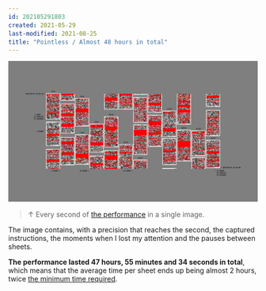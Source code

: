 ```yaml
---
id: 202105291803
created: 2021-05-29
last-modified: 2021-08-25
title: "Pointless / Almost 48 hours in total"
---
```

![](../assets/202105291803.jpg)

>↑ Every second of [the performance](202105291521) in a single image.

The image contains, with a precision that reaches the second, the captured instructions, the moments when I lost my attention and the pauses between sheets. 

**The performance lasted 47 hours, 55 minutes and 34 seconds in total**, which means that the average time per sheet ends up being almost 2 hours, twice [the minimum time required](202105291511).